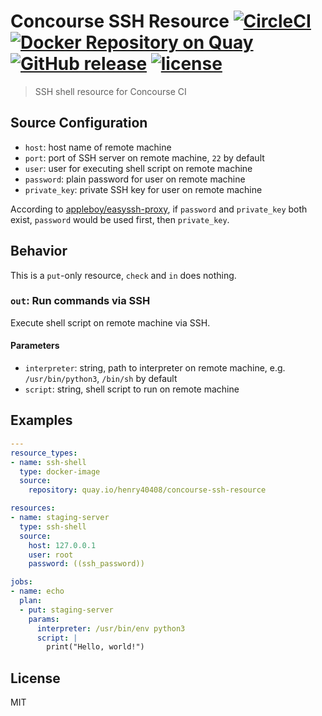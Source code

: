 # Concourse SSH Resource [![CircleCI](https://circleci.com/gh/henry40408/concourse-ssh-resource.svg?style=shield)](https://circleci.com/gh/henry40408/concourse-ssh-resource) [![Docker Repository on Quay](https://quay.io/repository/henry40408/concourse-ssh-resource/status "Docker Repository on Quay")](https://quay.io/repository/henry40408/concourse-ssh-resource) [![GitHub release](https://img.shields.io/github/release/henry40408/concourse-ssh-resource.svg)](https://github.com/henry40408/concourse-ssh-resource) [![license](https://img.shields.io/github/license/henry40408/concourse-ssh-resource.svg)](https://github.com/henry40408/concourse-ssh-resource)

> SSH shell resource for Concourse CI

## Source Configuration

- `host`: host name of remote machine
- `port`: port of SSH server on remote machine, `22` by default
- `user`: user for executing shell script on remote machine
- `password`: plain password for user on remote machine
- `private_key`: private SSH key for user on remote machine

According to [appleboy/easyssh-proxy](https://github.com/appleboy/easyssh-proxy/blob/b777a323265704a7015f3526c3fe31b4f0daa722/easyssh.go#L69-L105), if `password` and `private_key` both exist, `password` would be used first, then `private_key`.

## Behavior

This is a `put`-only resource, `check` and `in` does nothing.

### `out`: Run commands via SSH

Execute shell script on remote machine via SSH.

#### Parameters

- `interpreter`: string, path to interpreter on remote machine, e.g. `/usr/bin/python3`, `/bin/sh` by default
- `script`: string, shell script to run on remote machine

## Examples

```yaml
---
resource_types:
- name: ssh-shell
  type: docker-image
  source:
    repository: quay.io/henry40408/concourse-ssh-resource

resources:
- name: staging-server
  type: ssh-shell
  source:
    host: 127.0.0.1
    user: root
    password: ((ssh_password))

jobs:
- name: echo
  plan:
  - put: staging-server
    params:
      interpreter: /usr/bin/env python3
      script: |
        print("Hello, world!")
```

## License

MIT
